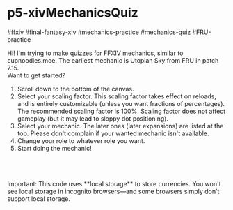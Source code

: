 # p5-xivMechanicsQuiz
#ffxiv #final-fantasy-xiv #mechanics-practice #mechanics-quiz #FRU-practice

Hi! I'm trying to make quizzes for FFXIV mechanics, similar to cupnoodles.moe. 
The earliest mechanic is Utopian Sky from FRU in patch 7.15.
<br>Want to get started?
<ol>
<li>Scroll down to the bottom of the canvas.</li>
<li>Select your scaling factor. This scaling factor takes effect on reloads, 
and is entirely customizable (unless you want fractions of percentages). The 
recommended scaling factor is 100%. Scaling factor does not affect gameplay 
(but it may lead to sloppy dot positioning).
</li>
<li>Select your mechanic. The later ones (later expansions) are listed at the 
top. Please don't complain if your wanted mechanic isn't available.
</li>
<li>Change your role to whatever role you want.</li>
<li>Start doing the mechanic!</li>
</ol>
<br>
<br>
<br>Important: This code uses **local storage** to store currencies. You won't
see local storage in incognito browsers—and some browsers simply don't 
support local storage. 